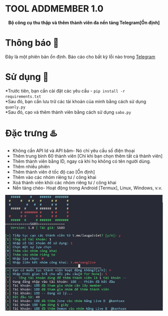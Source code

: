 # TOOL ADDMEMBER 1.0
<p align='center'><b>Bộ công cụ thu thập và thêm thành viên đa nền tảng Telegram[Ổn định]</b></p>

# Thông báo 📣
Đây là một phiên bản ổn định. Báo cáo cho bất kỳ lỗi nào trong [Telegram](https://telegram.me/HISABO)

# Sử dụng 🧰
*Trước tiên, bạn cần cài đặt các yêu cầu - `pip install -r requirements.txt` <br>
*Sau đó, bạn cần lưu trữ các tài khoản của mình bằng cách sử dụng `quanly.py` <br>
*Sau đó, cạo và thêm thành viên bằng cách sử dụng `sabo.py` <br>

# Đặc trưng ♨️
* Không cần API Id và API băm- Nó chỉ yêu cầu số điện thoại
* Thêm trung bình 60 thành viên [Chỉ khi bạn chọn thêm tất cả thành viên]
* Thêm thành viên bằng ID, ngay cả khi họ không có tên người dùng.
* Thêm nhiều phiên
* Thêm thành viên ở tốc độ cao [Ổn định]
* Thêm vào các nhóm riêng tư / công khai
* Xoá thành viên khỏi các nhóm riêng tư / công khai
* Nền tảng chéo- Hoạt động trong Android [Termux], Linux, Windows, v.v.

![feature-image](https://github.com/ryostar/TOOL-ADDMEMBER/blob/main/img/img1.jpg?raw=true)
